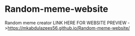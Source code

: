# Random-meme-website
Random meme creator
LINK HERE FOR WEBSITE PREVIEW ->https://mkabdulazees56.github.io/Random-meme-website/
